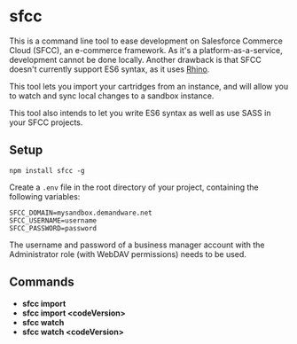 # sfcc

This is a command line tool to ease development on Salesforce Commerce Cloud (SFCC), an e-commerce framework.
As it's a platform-as-a-service, development cannot be done locally. Another drawback is that SFCC doesn't currently
support ES6 syntax, as it uses [Rhino](http://mozilla.github.io/rhino/compat/engines.html).

This tool lets you import your cartridges from an instance, and will allow you to watch and sync local changes
to a sandbox instance.

This tool also intends to let you write ES6 syntax as well as use SASS in your SFCC projects.

## Setup

```
npm install sfcc -g
```

Create a `.env` file in the root directory of your project, containing the following variables:

```
SFCC_DOMAIN=mysandbox.demandware.net
SFCC_USERNAME=username
SFCC_PASSWORD=password
```

The username and password of a business manager account with the Administrator role (with WebDAV permissions) needs to be used.

## Commands

* **sfcc import**
* **sfcc import &lt;codeVersion&gt;**
* **sfcc watch**
* **sfcc watch &lt;codeVersion&gt;**
